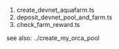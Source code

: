 1. create_devnet_aquafarm.ts
2. deposit_devnet_pool_and_farm.ts
3. check_farm_reward.ts

see also: ../create_my_orca_pool

